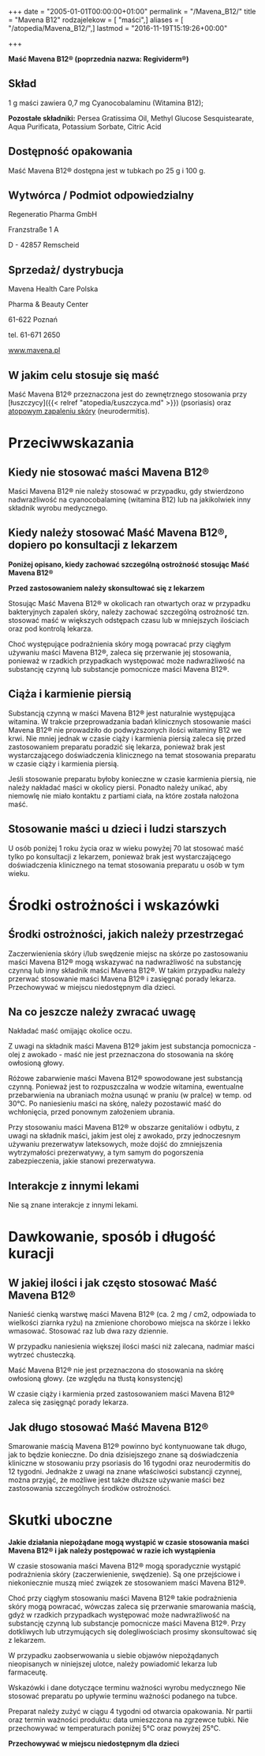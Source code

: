 +++
date = "2005-01-01T00:00:00+01:00"
permalink = "/Mavena_B12/"
title = "Mavena B12"
rodzajelekow = [ "maści",]
aliases = [ "/atopedia/Mavena_B12/",]
lastmod = "2016-11-19T15:19:26+00:00"

+++

**Maść Mavena B12® (poprzednia nazwa: Regividerm®)**

Skład
-----

1 g maści zawiera 0,7 mg Cyanocobalaminu (Witamina B12);

**Pozostałe składniki:** Persea Gratissima Oil, Methyl Glucose Sesquistearate, Aqua Purificata, Potassium Sorbate, Citric Acid

Dostępność opakowania
---------------------

Maść Mavena B12® dostępna jest w tubkach po 25 g i 100 g.

Wytwórca / Podmiot odpowiedzialny
---------------------------------

Regeneratio Pharma GmbH

Franzstraße 1 A

D - 42857 Remscheid

Sprzedaż/ dystrybucja
---------------------

Mavena Health Care Polska

Pharma & Beauty Center

61-622 Poznań

tel. 61-671 2650

www.mavena.pl

W jakim celu stosuje się maść
-----------------------------

Maść Mavena B12® przeznaczona jest do zewnętrznego stosowania przy [łuszczycy]({{< relref "atopedia/Łuszczyca.md" >}}) (psoriasis) oraz [atopowym zapaleniu skóry](/atopedia/AZS) (neurodermitis).

Przeciwwskazania
================

Kiedy nie stosować maści Mavena B12®
------------------------------------

Maści Mavena B12® nie należy stosować w przypadku, gdy stwierdzono nadwrażliwość na cyanocobalaminę (witamina B12) lub na jakikolwiek inny składnik wyrobu medycznego.

Kiedy należy stosować Maść Mavena B12®, dopiero po konsultacji z lekarzem
-------------------------------------------------------------------------

**Poniżej opisano, kiedy zachować szczególną ostrożność stosując Maść Mavena B12®**

**Przed zastosowaniem należy skonsultować się z lekarzem**

Stosując Maść Mavena B12® w okolicach ran otwartych oraz w przypadku bakteryjnych zapaleń skóry, należy zachować szczególną ostrożność tzn. stosować maść w większych odstępach czasu lub w mniejszych ilościach oraz pod kontrolą lekarza.

Choć występujące podrażnienia skóry mogą powracać przy ciągłym używaniu maści Mavena B12®, zaleca się przerwanie jej stosowania, ponieważ w rzadkich przypadkach występować może nadwrażliwość na substancję czynną lub substancje pomocnicze maści Mavena B12®.

Ciąża i karmienie piersią
-------------------------

Substancją czynną w maści Mavena B12® jest naturalnie występująca witamina. W trakcie przeprowadzania badań klinicznych stosowanie maści Mavena B12® nie prowadziło do podwyższonych ilości witaminy B12 we krwi. Nie mniej jednak w czasie ciąży i karmienia piersią zaleca się przed zastosowaniem preparatu poradzić się lekarza, ponieważ brak jest wystarczającego doświadczenia klinicznego na temat stosowania preparatu w czasie ciąży i karmienia piersią.

Jeśli stosowanie preparatu byłoby konieczne w czasie karmienia piersią, nie należy nakładać maści w okolicy piersi. Ponadto należy unikać, aby niemowlę nie miało kontaktu z partiami ciała, na które została nałożona maść.

Stosowanie maści u dzieci i ludzi starszych
-------------------------------------------

U osób poniżej 1 roku życia oraz w wieku powyżej 70 lat stosować maść tylko po konsultacji z lekarzem, ponieważ brak jest wystarczającego doświadczenia klinicznego na temat stosowania preparatu u osób w tym wieku.

Środki ostrożności i wskazówki
==============================

Środki ostrożności, jakich należy przestrzegać
----------------------------------------------

Zaczerwienienia skóry i/lub swędzenie miejsc na skórze po zastosowaniu maści Mavena B12® mogą wskazywać na nadwrażliwość na substancję czynną lub inny składnik maści Mavena B12®. W takim przypadku należy przerwać stosowanie maści Mavena B12® i zasięgnąć porady lekarza. Przechowywać w miejscu niedostępnym dla dzieci.

Na co jeszcze należy zwracać uwagę
----------------------------------

Nakładać maść omijając okolice oczu.

Z uwagi na składnik maści Mavena B12® jakim jest substancja pomocnicza - olej z awokado - maść nie jest przeznaczona do stosowania na skórę owłosioną głowy.

Różowe zabarwienie maści Mavena B12® spowodowane jest substancją czynną. Ponieważ jest to rozpuszczalna w wodzie witamina, ewentualne przebarwienia na ubraniach można usunąć w praniu (w pralce) w temp. od 30°C. Po naniesieniu maści na skórę, należy pozostawić maść do wchłonięcia, przed ponownym założeniem ubrania.

Przy stosowaniu maści Mavena B12® w obszarze genitaliów i odbytu, z uwagi na składnik maści, jakim jest olej z awokado, przy jednoczesnym używaniu prezerwatyw lateksowych, może dojść do zmniejszenia wytrzymałości prezerwatywy, a tym samym do pogorszenia zabezpieczenia, jakie stanowi prezerwatywa.

Interakcje z innymi lekami
--------------------------

Nie są znane interakcje z innymi lekami.

Dawkowanie, sposób i długość kuracji
====================================

W jakiej ilości i jak często stosować Maść Mavena B12®
------------------------------------------------------

Nanieść cienką warstwę maści Mavena B12® (ca. 2 mg / cm2, odpowiada to wielkości ziarnka ryżu) na zmienione chorobowo miejsca na skórze i lekko wmasować. Stosować raz lub dwa razy dziennie.

W przypadku naniesienia większej ilości maści niż zalecana, nadmiar maści wytrzeć chusteczką.

Maść Mavena B12® nie jest przeznaczona do stosowania na skórę owłosioną głowy. (ze względu na tłustą konsystencję)

W czasie ciąży i karmienia przed zastosowaniem maści Mavena B12® zaleca się zasięgnąć porady lekarza.

Jak długo stosować Maść Mavena B12®
-----------------------------------

Smarowanie maścią Mavena B12® powinno być kontynuowane tak długo, jak to będzie konieczne. Do dnia dzisiejszego znane są doświadczenia kliniczne w stosowaniu przy psoriasis do 16 tygodni oraz neurodermitis do 12 tygodni. Jednakże z uwagi na znane właściwości substancji czynnej, można przyjąć, że możliwe jest także dłuższe używanie maści bez zastosowania szczególnych środków ostrożności.

Skutki uboczne
==============

**Jakie działania niepożądane mogą wystąpić w czasie stosowania maści Mavena B12® i jak należy postępować w razie ich wystąpienia**

W czasie stosowania maści Mavena B12® mogą sporadycznie wystąpić podrażnienia skóry (zaczerwienienie, swędzenie). Są one przejściowe i niekoniecznie muszą mieć związek ze stosowaniem maści Mavena B12®.

Choć przy ciągłym stosowaniu maści Mavena B12® takie podrażnienia skóry mogą powracać, wówczas zaleca się przerwanie smarowania maścią, gdyż w rzadkich przypadkach występować może nadwrażliwość na substancję czynną lub substancje pomocnicze maści Mavena B12®. Przy dotkliwych lub utrzymujących się dolegliwościach prosimy skonsultować się z lekarzem.

W przypadku zaobserwowania u siebie objawów niepożądanych nieopisanych w niniejszej ulotce, należy powiadomić lekarza lub farmaceutę.

Wskazówki i dane dotyczące terminu ważności wyrobu medycznego Nie stosować preparatu po upływie terminu ważności podanego na tubce.

Preparat należy zużyć w ciągu 4 tygodni od otwarcia opakowania. Nr partii oraz termin ważności produktu: data umieszczona na zgrzewce tubki. Nie przechowywać w temperaturach poniżej 5°C oraz powyżej 25°C.

**Przechowywać w miejscu niedostępnym dla dzieci**

